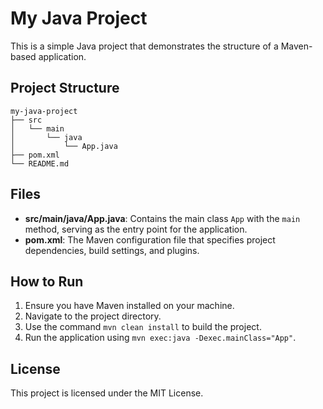 # My Java Project

This is a simple Java project that demonstrates the structure of a Maven-based application.

## Project Structure

```
my-java-project
├── src
│   └── main
│       └── java
│           └── App.java
├── pom.xml
└── README.md
```

## Files

- **src/main/java/App.java**: Contains the main class `App` with the `main` method, serving as the entry point for the application.
- **pom.xml**: The Maven configuration file that specifies project dependencies, build settings, and plugins.

## How to Run

1. Ensure you have Maven installed on your machine.
2. Navigate to the project directory.
3. Use the command `mvn clean install` to build the project.
4. Run the application using `mvn exec:java -Dexec.mainClass="App"`.

## License

This project is licensed under the MIT License.